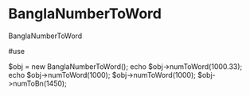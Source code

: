 # BanglaNumberToWord
BanglaNumberToWord

#use

$obj = new BanglaNumberToWord();
echo $obj->numToWord(1000.33);
echo $obj->numToWord(1000);
$obj->numToWord(1000);
$obj->numToBn(1450);
